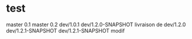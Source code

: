 # test
master 0.1
master 0.2
dev/1.0.1
dev/1.2.0-SNAPSHOT
livraison de dev/1.2.0
dev/1.2.1-SNAPSHOT
dev/1.2.1-SNAPSHOT modif
